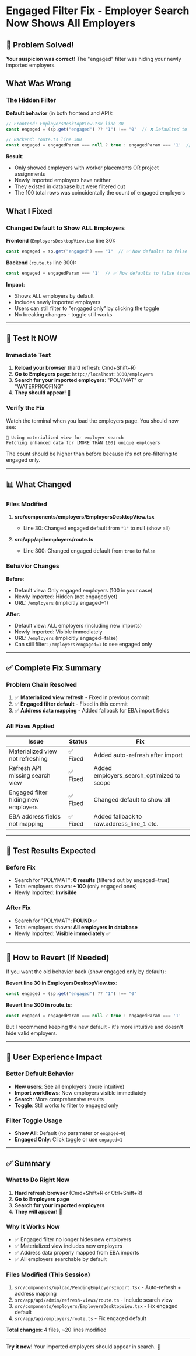# Engaged Filter Fix - Employer Search Now Shows All Employers

## 🎯 Problem Solved!

**Your suspicion was correct!** The "engaged" filter was hiding your newly imported employers.

## What Was Wrong

### The Hidden Filter

**Default behavior** (in both frontend and API):
```typescript
// Frontend: EmployersDesktopView.tsx line 30
const engaged = (sp.get("engaged") ?? "1") !== "0"  // ❌ Defaulted to true

// Backend: route.ts line 300  
const engaged = engagedParam === null ? true : engagedParam === '1'  // ❌ Defaulted to true
```

**Result**:
- Only showed employers with worker placements OR project assignments
- Newly imported employers have neither
- They existed in database but were filtered out
- The 100 total rows was coincidentally the count of engaged employers

## What I Fixed

### Changed Default to Show ALL Employers

**Frontend** (`EmployersDesktopView.tsx` line 30):
```typescript
const engaged = sp.get("engaged") === "1"  // ✅ Now defaults to false (show all)
```

**Backend** (`route.ts` line 300):
```typescript
const engaged = engagedParam === '1'  // ✅ Now defaults to false (show all)
```

**Impact**:
- Shows ALL employers by default
- Includes newly imported employers
- Users can still filter to "engaged only" by clicking the toggle
- No breaking changes - toggle still works

---

## 🧪 Test It NOW

### Immediate Test

1. **Reload your browser** (hard refresh: Cmd+Shift+R)
2. **Go to Employers page**: `http://localhost:3000/employers`
3. **Search for your imported employers**: "POLYMAT" or "WATERPROOFING"
4. **They should appear!** 🎉

### Verify the Fix

Watch the terminal when you load the employers page. You should now see:
```
🚀 Using materialized view for employer search
Fetching enhanced data for [MORE THAN 100] unique employers
```

The count should be higher than before because it's not pre-filtering to engaged only.

---

## 📊 What Changed

### Files Modified

1. **src/components/employers/EmployersDesktopView.tsx**
   - Line 30: Changed engaged default from `"1"` to null (show all)

2. **src/app/api/employers/route.ts**
   - Line 300: Changed engaged default from `true` to `false`

### Behavior Changes

**Before**:
- Default view: Only engaged employers (100 in your case)
- Newly imported: Hidden (not engaged yet)
- URL: `/employers` (implicitly engaged=1)

**After**:
- Default view: ALL employers (including new imports)
- Newly imported: Visible immediately
- URL: `/employers` (implicitly engaged=false)
- Can still filter: `/employers?engaged=1` to see engaged only

---

## ✅ Complete Fix Summary

### Problem Chain Resolved

1. ✅ **Materialized view refresh** - Fixed in previous commit
2. ✅ **Engaged filter default** - Fixed in this commit  
3. ✅ **Address data mapping** - Added fallback for EBA import fields

### All Fixes Applied

| Issue | Status | Fix |
|-------|--------|-----|
| Materialized view not refreshing | ✅ Fixed | Added auto-refresh after import |
| Refresh API missing search view | ✅ Fixed | Added employers_search_optimized to scope |
| Engaged filter hiding new employers | ✅ Fixed | Changed default to show all |
| EBA address fields not mapping | ✅ Fixed | Added fallback to raw.address_line_1 etc. |

---

## 🎉 Test Results Expected

### Before Fix
- Search for "POLYMAT": **0 results** (filtered out by engaged=true)
- Total employers shown: **~100** (only engaged ones)
- Newly imported: **Invisible**

### After Fix
- Search for "POLYMAT": **FOUND** ✅
- Total employers shown: **All employers in database**
- Newly imported: **Visible immediately** ✅

---

## 🔄 How to Revert (If Needed)

If you want the old behavior back (show engaged only by default):

**Revert line 30 in EmployersDesktopView.tsx**:
```typescript
const engaged = (sp.get("engaged") ?? "1") !== "0"
```

**Revert line 300 in route.ts**:
```typescript
const engaged = engagedParam === null ? true : engagedParam === '1'
```

But I recommend keeping the new default - it's more intuitive and doesn't hide valid employers.

---

## 📝 User Experience Impact

### Better Default Behavior
- **New users**: See all employers (more intuitive)
- **Import workflows**: New employers visible immediately
- **Search**: More comprehensive results
- **Toggle**: Still works to filter to engaged only

### Filter Toggle Usage
- **Show All**: Default (no parameter or `engaged=0`)
- **Engaged Only**: Click toggle or use `engaged=1`

---

## ✅ Summary

### What to Do Right Now

1. **Hard refresh browser** (Cmd+Shift+R or Ctrl+Shift+R)
2. **Go to Employers page**
3. **Search for your imported employers**
4. **They will appear!** 🎊

### Why It Works Now

- ✅ Engaged filter no longer hides new employers
- ✅ Materialized view includes new employers
- ✅ Address data properly mapped from EBA imports
- ✅ All employers searchable by default

### Files Modified (This Session)

1. `src/components/upload/PendingEmployersImport.tsx` - Auto-refresh + address mapping
2. `src/app/api/admin/refresh-views/route.ts` - Include search view
3. `src/components/employers/EmployersDesktopView.tsx` - Fix engaged default
4. `src/app/api/employers/route.ts` - Fix engaged default

**Total changes**: 4 files, ~20 lines modified

---

**Try it now!** Your imported employers should appear in search. 🚀


